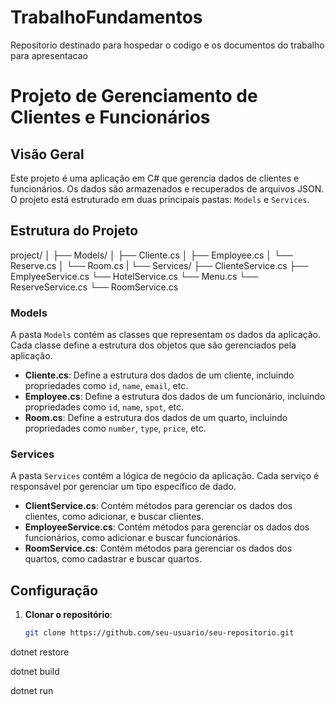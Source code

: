 # TrabalhoFundamentos
Repositorio destinado para hospedar o codigo e os documentos do trabalho para apresentacao

# Projeto de Gerenciamento de Clientes e Funcionários

## Visão Geral

Este projeto é uma aplicação em C# que gerencia dados de clientes e funcionários. Os dados são armazenados e recuperados de arquivos JSON. O projeto está estruturado em duas principais pastas: `Models` e `Services`.

## Estrutura do Projeto

project/
│
├── Models/
│ ├── Cliente.cs
│ ├── Employee.cs
│ └── Reserve.cs
│ └── Room.cs
|
└── Services/
├── ClienteService.cs
├── EmplyeeService.cs
└── HotelService.cs
└── Menu.cs
└── ReserveService.cs
└── RoomService.cs


### Models

A pasta `Models` contém as classes que representam os dados da aplicação. Cada classe define a estrutura dos objetos que são gerenciados pela aplicação.

- **Cliente.cs**: Define a estrutura dos dados de um cliente, incluindo propriedades como `id`, `name`, `email`, etc.
- **Employee.cs**: Define a estrutura dos dados de um funcionário, incluindo propriedades como `id`, `name`, `spot`, etc.
- **Room.cs**: Define a estrutura dos dados de um quarto, incluindo propriedades como `number`, `type`, `price`, etc.

### Services

A pasta `Services` contém a lógica de negócio da aplicação. Cada serviço é responsável por gerenciar um tipo específico de dado.

- **ClientService.cs**: Contém métodos para gerenciar os dados dos clientes, como adicionar, e buscar clientes.
- **EmployeeService.cs**: Contém métodos para gerenciar os dados dos funcionários, como adicionar e buscar funcionários.
- **RoomService.cs**: Contém métodos para gerenciar os dados dos quartos, como cadastrar e buscar quartos.

## Configuração

1. **Clonar o repositório**:
   ```bash
   git clone https://github.com/seu-usuario/seu-repositorio.git

dotnet restore

dotnet build

dotnet run

